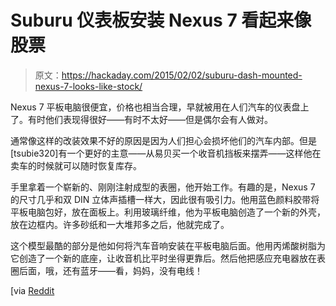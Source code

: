 # Suburu 仪表板安装 Nexus 7 看起来像股票

> 原文：<https://hackaday.com/2015/02/02/suburu-dash-mounted-nexus-7-looks-like-stock/>

Nexus 7 平板电脑很便宜，价格也相当合理，早就被用在人们汽车的仪表盘上了。有时他们表现得很好——有时不太好——但是偶尔会有人做对。

通常像这样的改装效果不好的原因是因为人们担心会损坏他们的汽车内部。但是[tsubie320]有一个更好的主意——从易贝买一个收音机挡板来摆弄——这样他在卖车的时候就可以随时恢复库存。

手里拿着一个崭新的、刚刚注射成型的表圈，他开始工作。有趣的是，Nexus 7 的尺寸几乎和双 DIN 立体声插槽一样大，因此很有吸引力。他用蓝色颜料胶带将平板电脑包好，放在面板上。利用玻璃纤维，他为平板电脑创造了一个新的外壳，放在边框内。许多砂纸和一大堆邦多之后，他就完成了。

这个模型最酷的部分是他如何将汽车音响安装在平板电脑后面。他用丙烯酸树脂为它创造了一个新的底座，让收音机比平时坐得更靠后。然后他把感应充电器放在表圈后面，哦，还有蓝牙——看，妈妈，没有电线！

[via [Reddit](https://www.reddit.com/r/DIY/comments/2ucr2p/diy_removable_nexus_7_head_unit_in_my_2013_subaru/)